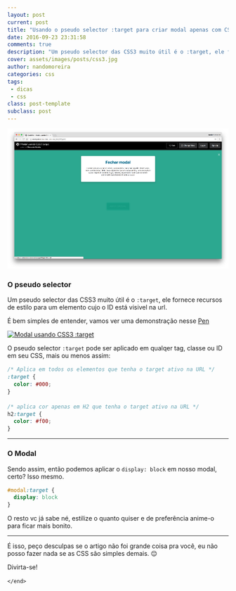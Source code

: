 ```yaml
---
layout: post
current: post
title: "Usando o pseudo selector :target para criar modal apenas com CSS"
date: 2016-09-23 23:31:58
comments: true
description: "Um pseudo selector das CSS3 muito útil é o :target, ele fornece recursos de estilo para um elemento cujo o ID está visivel na url"
cover: assets/images/posts/css3.jpg
author: nandomoreira
categories: css
tags:
 - dicas
 - css
class: post-template
subclass: post
---
```


![Usando o pseudo selector :target para criar modal apenas com CSS](/assets/images/posts/usando-o-selector-target-para-criar-modal-apenas-com-css.png)

### O pseudo selector

Um pseudo selector das CSS3 muito útil é o `:target`, ele fornece recursos de estilo para um elemento cujo o ID está visivel na url.

É bem simples de entender, vamos ver uma demonstração nesse <a href="http://codepen.io/nandomoreirame/details/WGpjaY/" target="_blank">Pen</a>

[![Modal usando CSS3 :target](https://codepen.io/oknoblich/pen/WGpjaY/image/large.png)](https://codepen.io/nandomoreirame/pen/WGpjaY)

O pseudo selector `:target` pode ser aplicado em qualqer tag, classe ou ID em seu CSS, mais ou menos assim:

```css
/* Aplica em todos os elementos que tenha o target ativo na URL */
:target {
  color: #000;
}

/* aplica cor apenas em H2 que tenha o target ativo na URL */
h2:target {
  color: #f00;
}
```

---

### O Modal

Sendo assim, então podemos aplicar o `display: block` em nosso modal, certo? Isso mesmo.

```css
#modal:target {
  display: block
}
```

O resto vc já sabe né, estilize o quanto quiser e de preferência anime-o para ficar mais bonito.

---

É isso, peço desculpas se o artigo não foi grande coisa pra você, eu não posso fazer nada se as CSS são simples demais. 😌

Divirta-se!

`</end>`
